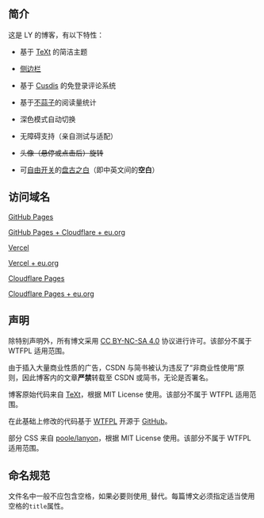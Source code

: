 ## 简介

这是 LY 的博客，有以下特性：

- 基于 [TeXt](https://github.com/kitian616/jekyll-TeXt-theme) 的简洁主题

- [侧边栏](https://wu-kan.cn/)

- 基于 [Cusdis](https://cusdis.com/) 的免登录评论系统

- 基于[不蒜子](https://busuanzi.ibruce.info/)的阅读量统计

- 深色模式自动切换

- 无障碍支持（亲自测试与适配）

- <del>头像（悬停或点击后）旋转</del>

- 可[自由开关](https://github.com/Young-Lord/Young-Lord.github.io/blob/master/about.md?plain=1#L6)的[盘古之白](https://github.com/mastermay/text-autospace.js)（即中英文间的**空白**）

## 访问域名

[GitHub Pages](https://young-lord.github.io)

[GitHub Pages + Cloudflare + eu.org](https://blog.lyniko.eu.org)

[Vercel](https://ly-blog.vercel.app)

[Vercel + eu.org](https://bl0g.lyniko.eu.org)

[Cloudflare Pages](https://ly-blog.pages.dev)

[Cloudflare Pages + eu.org](https://b1og.lyniko.eu.org)

## 声明

除特别声明外，所有博文采用 [CC BY-NC-SA 4.0](https://creativecommons.org/licenses/by-nc-sa/4.0/deed.zh) 协议进行许可。该部分不属于 WTFPL 适用范围。

由于插入大量商业性质的广告，CSDN 与简书被认为违反了“非商业性使用”原则，因此博客内的文章**严禁**转载至 CSDN 或简书，无论是否署名。

博客原始代码来自 [TeXt](https://kitian616.github.io/jekyll-TeXt-theme/)，根据 MIT License 使用。该部分不属于 WTFPL 适用范围。

在此基础上修改的代码基于 [WTFPL](https://github.com/Young-Lord/young-lord.github.io/blob/master/LICENSE.md) 开源于 [GitHub](https://github.com/Young-Lord/young-lord.github.io)。

部分 CSS 来自 [poole/lanyon](https://github.com/poole/lanyon/releases/tag/v1.1.0)，根据 MIT License 使用。该部分不属于 WTFPL 适用范围。

## 命名规范

文件名中一般不应包含空格，如果必要则使用`_`替代。每篇博文必须指定适当使用空格的`title`属性。
